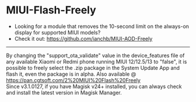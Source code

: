 # MIUI-Flash-Freely

- Looking for a module that removes the 10-second limit on the always-on display for supported MIUI models?  
- Check it out: <https://github.com/ianchb/MIUI-AOD-Freely>  
--------


By changing the "support_ota_validate" value in the device_features file of any available Xiaomi or Redmi phone running MIUI 12/12.5/13 to "false", it is possible to freely select the .zip package in the System Update App and flash it, even the package is in alpha.
Also available @ https://pan.cgtsoft.com/2%20MIUI%20Flash%20Freely  
Since v3.1.0127, if you have Magisk v24+ installed, you can always check and install the latest version in Magisk Manager.
